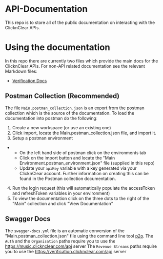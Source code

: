 # API-Documentation
This repo is to store all of the public documentation on interacting with the ClicknClear APIs.

# Using the documentation
In this repo there are currently two files which provide the main docs for the ClicknClear APIs. For non-API related documentation see the relevant Markdown files:
- [Verification Docs](./VerificaitonDocs.md)

## Postman Collection (Recommended)
The file `Main.postman_collection.json` is an export from the postman collection which is the source of the documentation.
To load the documentation into postman do the following:
1) Create a new workspace (or use an existing one)
2) Click import, locate the Main.postman_collection.json file, and import it.
3) Setup a postman environment
 - - On the left hand side of postman click on the   environments tab
    - Click on the import button and locate the "Main Environment.postman_environment.json" file (supplied in this repo)
    -  Update your `apiKey` variable with a key generated via your ClicknClear account. Further information on creating this can be found in the Postman collection documentation.
4) Run the login request (this will automatically populate the accessToken and refreshToken variables in your environment)
5) To view the documentation click on the three dots to the right of the "Main" collection and click "View Documentation"

## Swagger Docs
The `swagger-docs.yml` file is an automatic conversion of the "Main.postman_collection.json" file using the command line tool [p2o](https://joolfe.github.io/postman-to-openapi/).
The `Auth` and the `Organisation` paths require you to use the https://music.clicknclear.com/api server
The `Revenue Streams` paths require you to use the https://verification.clicknclear.com/api server
